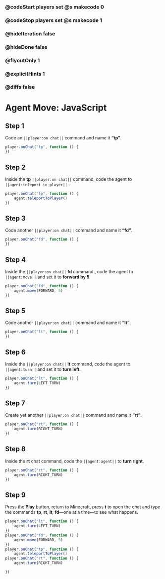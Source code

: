 ### @codeStart players set @s makecode 0
### @codeStop players set @s makecode 1

### @hideIteration false
### @hideDone false
### @flyoutOnly 1
### @explicitHints 1
### @diffs false
# Agent Move: JavaScript

## Step 1
Code an ``||player:on chat||`` command and name it **“tp”**.

```javascript
player.onChat("tp", function () {
})
```

## Step 2

Inside the **tp**  ``||player:on chat||`` command, code the agent to ``||agent:teleport to player||`` .

```javascript
player.onChat("tp", function () {
    agent.teleportToPlayer()
})
```

## Step 3

Code another ``||player:on chat||`` command and name it **“fd”**.

```javascript
player.onChat("fd", function () {
})
```

## Step 4

Inside the  ``||player:on chat||`` **fd** command , code the agent to ``||agent:move||`` and set it to **forward by 5**. 

```javascript
player.onChat("fd", function () {
    agent.move(FORWARD, 5)
})
```

## Step 5

Code another ``||player:on chat||`` command and name it **“lt”**.

```javascript
player.onChat("lt", function () {
})
```

## Step 6

Inside the ``||player:on chat||`` **lt** command, code the agent to ``||agent:turn||`` and set it to **turn left**.

```javascript
player.onChat("lt", function () {
    agent.turn(LEFT_TURN)
})
```

## Step 7

Create yet another ``||player:on chat||`` command and name it **“rt”**.

```javascript
player.onChat("rt", function () {
    agent.turn(RIGHT_TURN)
})
```

## Step 8

Inside the **rt** chat command, code the ``||agent:agent||`` to **turn right**.

```javascript
player.onChat("rt", function () {
    agent.turn(RIGHT_TURN)
})
```

## Step 9

Press the **Play** button, return to Minecraft, press **t** to open the chat and type the commands **tp**, **rt**, **lt**, **fd**—one at a time—to see what happens.

```javascript
player.onChat("lt", function () {
    agent.turn(LEFT_TURN)
})
player.onChat("fd", function () {
    agent.move(FORWARD, 5)
})
player.onChat("tp", function () {
    agent.teleportToPlayer()
player.onChat("rt", function () { 
    agent.turn(RIGHT_TURN) 

})
```

